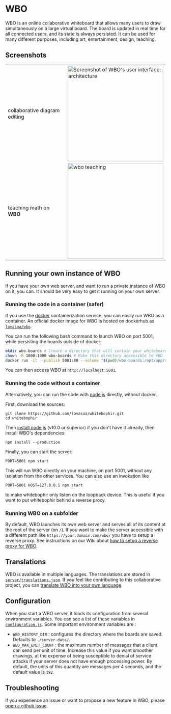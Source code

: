 # WBO

WBO is an online collaborative whiteboard that allows many users to draw simultaneously on a large virtual board.
The board is updated in real time for all connected users, and its state is always persisted. It can be used for many different purposes, including art, entertainment, design, teaching.

## Screenshots

<table>
 <tr>
  
  <td> collaborative diagram editing
  <td> <img alt="Screenshot of WBO's user interface: architecture" width="300" src="https://user-images.githubusercontent.com/552629/59915054-07101380-941c-11e9-97c9-4980f50d302a.png" />
  
  <tr>
   <td> teaching math on <b>WBO</b>
   <td> <img alt="wbo teaching" width="300" src="https://user-images.githubusercontent.com/552629/59915737-a386e580-941d-11e9-81ff-db9e37f140db.png" />
   
</table>

## Running your own instance of WBO

If you have your own web server, and want to run a private instance of WBO on it, you can. It should be very easy to get it running on your own server.

### Running the code in a container (safer)

If you use the [docker](https://www.docker.com/) containerization service, you can easily run WBO as a container. 
An official docker image for WBO is hosted on dockerhub as [`lovasoa/wbo`](https://hub.docker.com/repository/docker/lovasoa/wbo).

You can run the following bash command to launch WBO on port 5001, while persisting the boards outside of docker:

```bash
mkdir wbo-boards # Create a directory that will contain your whiteboards
chown -R 1000:1000 wbo-boards # Make this directory accessible to WBO
docker run -it --publish 5001:80 --volume "$(pwd)/wbo-boards:/opt/app/server-data" lovasoa/wbo:latest # run wbo
```

You can then access WBO at `http://localhost:5001`.

### Running the code without a container

Alternatively, you can run the code with [node.js](https://nodejs.org/) directly, without docker.

First, download the sources:
```
git clone https://github.com/lovasoa/whitebophir.git
cd whitebophir
```

Then [install node.js](https://nodejs.org/en/download/) (v10.0 or superior)
if you don't have it already, then install WBO's dependencies:

```
npm install --production
```

Finally, you can start the server:
```
PORT=5001 npm start
```

This will run WBO directly on your machine, on port 5001, without any isolation from the other services. You can also use an invokation like
```
PORT=5001 HOST=127.0.0.1 npm start
```
to make whitebophir only listen on the loopback device. This is useful if you want to put whitebophir behind a reverse proxy.

### Running WBO on a subfolder

By default, WBO launches its own web server and serves all of its content at the root of the server (on `/`).
If you want to make the server accessible with a different path like `https://your.domain.com/wbo/` you have to setup a reverse proxy.
See instructions on our Wiki about [how to setup a reverse proxy for WBO](https://github.com/lovasoa/whitebophir/wiki/Setup-behind-Reverse-Proxies).

## Translations

WBO is available in multiple languages. The translations are stored in [`server/translations.json`](./server/translations.json). 
If you feel like contributing to this collaborative project, you can [translate WBO into your own language](https://github.com/lovasoa/whitebophir/wiki/How-to-translate-WBO-into-your-own-language).

## Configuration

When you start a WBO server, it loads its configuration from several environment variables.
You can see a list of these variables in [`configuration.js`](./server/configuration.js).
Some important environment variables are :
 - `WBO_HISTORY_DIR` : configures the directory where the boards are saved. Defaults to `./server-data/`.
 - `WBO_MAX_EMIT_COUNT` : the maximum number of messages that a client can send per unit of time. Increase this value if you want smoother drawings, at the expense of being susceptible to denial of service attacks if your server does not have enough processing power. By default, the units of this quantity are messages per 4 seconds, and the default value is `192`.

## Troubleshooting

If you experience an issue or want to propose a new feature in WBO, please [open a github issue](https://github.com/lovasoa/whitebophir/issues/new).
